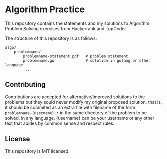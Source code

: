 # Algorithm Practice

This repository contains the statements and my solutions to Algorithm Problem Solving exercises from Hackerrank and TopCoder.

The structure of this repository is as follows:

```
algo/
    problemname/
        problemname-statement.pdf   # problem statement
        problemname.go              # solution in golang or other language
        ...
```
## Contributing
Contributions are accepted for alternative/improved solutions to the problems but they sould never modify my original proposed solution, that is, it should be commited as an extra file with filename of the form `problemname-{username}.*` in the same directory of the problem to be solved, in any language. {username} can be your username or any other text that abides by common sense and respect rules.

## License
This repository is MIT licensed.
